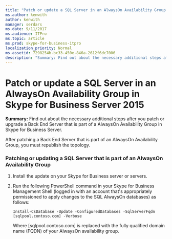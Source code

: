 ```yaml
---
title: "Patch or update a SQL Server in an AlwaysOn Availability Group in Skype for Business Server 2015"
ms.author: kenwith
author: kenwith
manager: serdars
ms.date: 9/11/2017
ms.audience: ITPro
ms.topic: article
ms.prod: skype-for-business-itpro
localization_priority: Normal
ms.assetid: 7298254b-bc33-450e-846a-2612f6dc7006
description: "Summary: Find out about the necessary additional steps after you patch or upgrade a Back End Server that is part of a AlwaysOn Availability Group in Skype for Business Server."
---
```


# Patch or update a SQL Server in an AlwaysOn Availability Group in Skype for Business Server 2015
 
**Summary:** Find out about the necessary additional steps after you patch or upgrade a Back End Server that is part of a AlwaysOn Availability Group in Skype for Business Server.
  
After patching a Back End Server that is part of an AlwaysOn Availability Group, you must republish the topology.
  
### Patching or updating a SQL Server that is part of an AlwaysOn Availability Group

1. Install the update on your Skype for Business server or servers.
    
2. Run the following PowerShell command in your Skype for Business Management Shell (logged in with an account that's appropriately permissioned to apply changes to the SQL AlwaysOn databases) as follows:
    
    ```
    Install-CsDatabase -Update -ConfiguredDatabases -SqlServerFqdn [sqlpool.contoso.com] -Verbose
    ```

    Where [sqlpool.contoso.com] is replaced with the fully qualified domain name (FQDN) of your AlwaysOn availability group.
    

